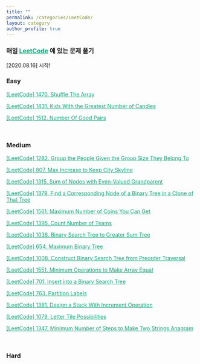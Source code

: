 ```yaml
---
title: ""
permalink: /categories/LeetCode/
layout: category
author_profile: true
---
```


### 매일 <a href="https://leetcode.com/" style="color:#0FA678" target="_blank">LeetCode</a> 에 있는 문제 풀기

[2020.08.16] 시작!

### Easy

<a href="https://nam-ki-bok.github.io/leetcode/Leet_Shuffle/" style="color:#0FA678">[LeetCode] 1470. Shuffle The Array</a>

<a href="https://nam-ki-bok.github.io/leetcode/Leet_Candies/" style="color:#0FA678">[LeetCode] 1431. Kids With the Greatest Number of Candies</a>

<a href="https://nam-ki-bok.github.io/leetcode/Leet_GoodPairs/" style="color:#0FA678">[LeetCode] 1512. Number Of Good Pairs</a>

<br>

### Medium

<a href="https://nam-ki-bok.github.io/leetcode/Leet_GroupPeople/" style="color:#0FA678">[LeetCode] 1282. Group the People Given the Group Size They Belong To</a>

<a href="https://nam-ki-bok.github.io/leetcode/Leet_Skyline/" style="color:#0FA678">[LeetCode] 807. Max Increase to Keep City Skyline</a>

<a href="https://nam-ki-bok.github.io/leetcode/Leet_EvenGrande/" style="color:#0FA678">[LeetCode] 1315. Sum of Nodes with Even-Valued Grandparent</a>

<a href="https://nam-ki-bok.github.io/leetcode/Leet_FindNode/" style="color:#0FA678">[LeetCode] 1379. Find a Corresponding Node of a Binary Tree in a Clone of That Tree</a>

<a href="https://nam-ki-bok.github.io/leetcode/Leet_MaxCoin/" style="color:#0FA678">[LeetCode] 1561. Maximum Number of Coins You Can Get</a>

<a href="https://nam-ki-bok.github.io/leetcode/Leet_Soldier/" style="color:#0FA678">[LeetCode] 1395. Count Number of Teams</a>

<a href="https://nam-ki-bok.github.io/leetcode/Leet_SumOfTree/" style="color:#0FA678">[LeetCode] 1038. Binary Search Tree to Greater Sum Tree</a>

<a href="https://nam-ki-bok.github.io/leetcode/Leet_MaximumTree/" style="color:#0FA678">[LeetCode] 654. Maximum Binary Tree</a>

<a href="https://nam-ki-bok.github.io/leetcode/Leet_MakeBST/" style="color:#0FA678">[LeetCode] 1008. Construct Binary Search Tree from Preorder Traversal</a>

<a href="https://nam-ki-bok.github.io/leetcode/Leet_MakeSameARr/" style="color:#0FA678">[LeetCode] 1551. Minimum Operations to Make Array Equal</a>

<a href="https://nam-ki-bok.github.io/leetcode/Leet_MakeBST2/" style="color:#0FA678">[LeetCode] 701. Insert into a Binary Search Tree</a>

<a href="https://nam-ki-bok.github.io/leetcode/Leet_Partition/" style="color:#0FA678">[LeetCode] 763. Partition Labels</a>

<a href="https://nam-ki-bok.github.io/leetcode/Leet_CustomStack/" style="color:#0FA678">[LeetCode] 1381. Design a Stack With Increment Operation</a>

<a href="https://nam-ki-bok.github.io/leetcode/Leet_Tile/" style="color:#0FA678">[LeetCode] 1079. Letter Tile Possibilities</a>

<a href="https://nam-ki-bok.github.io/leetcode/Leet_Anagram/" style="color:#0FA678">[LeetCode] 1347. Minimum Number of Steps to Make Two Strings Anagram</a>

<br>

### Hard

